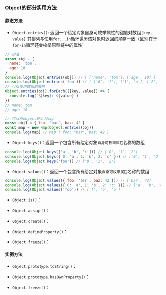 ### Object的部分实用方法

#### 静态方法
- `Object.entries()`: 返回一个给定对象自身可枚举属性的键值对数组`[key, value]` 其排列与使用`for...in`循环遍历该对象时返回的顺序一致（区别在于`for-in`循环还会枚举原型链中的属性）

```js
// 用法
const obj = {
  name: 'tom',
  age: 10
}
console.log(Object.entries(obj)) // [ ['name', 'tom'], ['age', 10] ]
console.log(Object.entries('foo')) // [ ['0', 'f'], ['1', 'o'], ['2', 'o'] ]
// 可以使用数组的解构
Object.entries(obj).forEach(([key, value]) => {
  console.log(`${key}: ${value}`)
})
// name: tom
// age: 10

// 可以将object转化为Map
const obj1 = { foo: 'bar', baz: 42 }
const map = new Map(Object.entries(obj))
console.log(map) // Map { foo: "bar", baz: 42 }
```

- `Object.keys()`：返回一个包含所有给定对象`自身可枚举属性`名称的数组
```js
console.log(Object.keys(['a', 'b', 'c'])) // ['0', '1', '2']
console.log(Object.keys({ 0: 'a', 1: 'b', 2: 'c' })) // ['0', '1', '2']
console.log(Object.keys('foo')) // ['0', '1', '2']   
```

- `Object.values()`：返回一个包含所有给定对象`自身可枚举属性`名称的数组
```js
console.log(Object.values({ foo: 'bar', baz: 42 })) // ['bar', 42]
console.log(Object.values({ 0: 'a', 1: 'b', 2: 'c' })) // ['a', 'b', 'c']
console.log(Object.values('foo')) // ['f', 'o', 'o']   
```

- `Object.is()`：

- `Object.assign()`：

- `Object.create()`：

- `Object.defineProperty()`：

- `Object.freeze()`：

#### 实例方法

- `Object.prototype.toString()`：

- `Object.prototype.hasOwnProperty()`：

- `Object.freeze()`：
